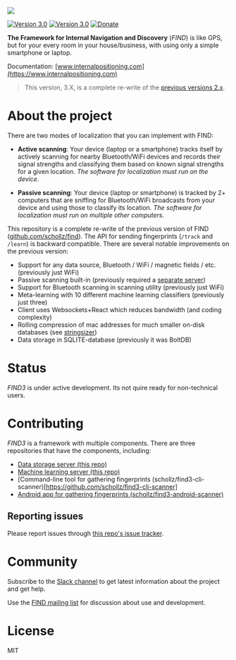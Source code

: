 [![](https://raw.githubusercontent.com/schollz/find/master/static/splash.gif)](https://www.internalpositioning.com/)

[![Version 3.0](https://img.shields.io/badge/join-slack-blue.svg)](https://join.slack.com/t/find3/shared_invite/enQtMzI0MjkwMjc3MDYzLWJiZWEzZjU5NTljM2JlYmE1MDY0NThiYmY2NDYwNGYxNTNmNTJjZjFmNjMwNGMwY2UyNzczNzZhZTIxZWY3ODQ) 
[![Version 3.0](https://img.shields.io/badge/version-3.0.0-brightgreen.svg)](https://www.internalpositioning.com/guide/development/) 
[![Donate](https://img.shields.io/badge/donate-$1-brown.svg)](https://www.paypal.me/ZackScholl/1.00)

**The Framework for Internal Navigation and Discovery** (_FIND_) is like GPS, but for your every room in your house/business, with using only a simple smartphone or laptop.

Documentation: [www.internalpositioning.com](https://www.internalpositioning.com)

> This version, 3.X, is a complete re-write of the [previous versions 2.x](https://github.com/schollz/find).

# About the project
 
There are two modes of localization that you can implement with FIND:

- **Active scanning**: Your device (laptop or a smartphone) tracks itself by actively scanning for nearby Bluetooth/WiFi devices and records their signal strengths and classifying them based on known signal strengths for a given location. *The software for localization must run on the device*.

- **Passive scanning**: Your device (laptop or smartphone) is tracked by 2+ computers that are sniffing for Bluetooth/WiFi broadcasts from your device and using those to classify its location. *The software for localization must run on multiple other computers*.

This repository is a complete re-write of the previous version of FIND ([github.com/schollz/find](https://github.com/schollz/find)). The API for sending fingerprints (`/track` and `/learn`) is backward compatible. There are several notable improvements on the previous version:

- Support for any data source, Bluetooth / WiFi / magnetic fields / etc. (previously just WiFi)
- Passive scanning built-in (previously required a [separate server](https://github.com/schollz/find-lf))
- Support for Bluetooth scanning in scanning utility (previously just WiFi)
- Meta-learning with 10 different machine learning classifiers (previously just three)
- Client uses Websockets+React which reduces bandwidth (and coding complexity)
- Rolling compression of mac addresses for much smaller on-disk databases (see [stringsizer](https://github.com/schollz/stringsizer))
- Data storage in SQLITE-database (previously it was BoltDB)

# Status

*FIND3* is under active development. Its not quire ready for non-technical users.


# Contributing

*FIND3* is a framework with multiple components. There are three repositories that have the components, including:

- [Data storage server (this repo)](https://github.com/schollz/find3/tree/master/server/main)
- [Machine learning server (this repo)](https://github.com/schollz/find3/tree/master/server/ai)
- [Command-line tool for gathering fingerprints (schollz/find3-cli-scanner)[https://github.com/schollz/find3-cli-scanner]
- [Android app for gathering fingerprints (schollz/find3-android-scanner)](https://github.com/schollz/find3-android-scanner)



## Reporting issues

Please report issues through [this repo's issue tracker](https://github.com/schollz/find3).

# Community

Subscribe to the [Slack channel](https://join.slack.com/t/find3/shared_invite/enQtMzI0MjkwMjc3MDYzLWJiZWEzZjU5NTljM2JlYmE1MDY0NThiYmY2NDYwNGYxNTNmNTJjZjFmNjMwNGMwY2UyNzczNzZhZTIxZWY3ODQ) to get latest information about the project and get help.

Use the [FIND mailing list]((http://eepurl.com/bhfFI1)) for discussion about use and development.

# License 

MIT